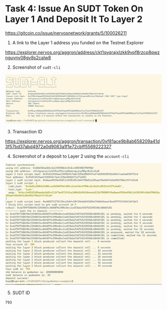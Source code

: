 # Task 4: Issue An SUDT Token On Layer 1 And Deposit It To Layer 2

https://gitcoin.co/issue/nervosnetwork/grants/5/100026211

1. A link to the Layer 1 address you funded on the Testnet Explorer

https://explorer.nervos.org/aggron/address/ckt1qyqrajxlzkk9vpf8rzcp8qwznguyny08gv8s2calw8

2. Screenshot of `sudt-cli`

![](./ckb-sudt.png)

3. Transaction ID

https://explorer.nervos.org/aggron/transaction/0xf81ace9b8ab658209a41d3f57bd37abd4972a0d9083a1f1e72cbff5569222327

4. Screenshot of a deposit to Layer 2 using the `account-cli`

![](./ckb-sudt-send.png)

5. SUDT ID
```
793
```
